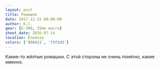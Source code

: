 ```yaml
---
layout: post
title: Ромашки
date: 2017-12-15 00:00:00
author: К.С.
gear: [E-300, 35mm macro]
shoot_date: 2016-07-14
location: Ёльбаза
colors: ['956411', 'f3f3d3']
---
```

Какие-то жёлтые ромашки. С этой стороны не очень понятно, какие именно.
